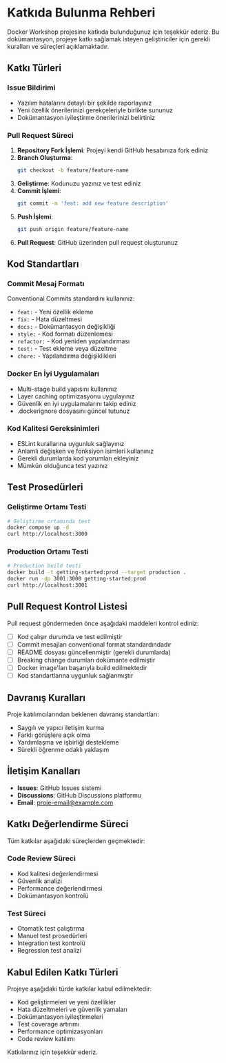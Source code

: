 # Katkıda Bulunma Rehberi

Docker Workshop projesine katkıda bulunduğunuz için teşekkür ederiz. Bu dokümantasyon, projeye katkı sağlamak isteyen geliştiriciler için gerekli kuralları ve süreçleri açıklamaktadır.

## Katkı Türleri

### Issue Bildirimi
- Yazılım hatalarını detaylı bir şekilde raporlayınız
- Yeni özellik önerilerinizi gerekçeleriyle birlikte sununuz
- Dokümantasyon iyileştirme önerilerinizi belirtiniz

### Pull Request Süreci

1. **Repository Fork İşlemi**: Projeyi kendi GitHub hesabınıza fork ediniz
2. **Branch Oluşturma**: 
   ```bash
   git checkout -b feature/feature-name
   ```
3. **Geliştirme**: Kodunuzu yazınız ve test ediniz
4. **Commit İşlemi**: 
   ```bash
   git commit -m 'feat: add new feature description'
   ```
5. **Push İşlemi**: 
   ```bash
   git push origin feature/feature-name
   ```
6. **Pull Request**: GitHub üzerinden pull request oluşturunuz

## Kod Standartları

### Commit Mesaj Formatı
Conventional Commits standardını kullanınız:
- `feat:` - Yeni özellik ekleme
- `fix:` - Hata düzeltmesi
- `docs:` - Dokümantasyon değişikliği
- `style:` - Kod formatı düzenlemesi
- `refactor:` - Kod yeniden yapılandırması
- `test:` - Test ekleme veya düzeltme
- `chore:` - Yapılandırma değişiklikleri

### Docker En İyi Uygulamaları
- Multi-stage build yapısını kullanınız
- Layer caching optimizasyonu uygulayınız
- Güvenlik en iyi uygulamalarını takip ediniz
- .dockerignore dosyasını güncel tutunuz

### Kod Kalitesi Gereksinimleri
- ESLint kurallarına uygunluk sağlayınız
- Anlamlı değişken ve fonksiyon isimleri kullanınız
- Gerekli durumlarda kod yorumları ekleyiniz
- Mümkün olduğunca test yazınız

## Test Prosedürleri

### Geliştirme Ortamı Testi
```bash
# Geliştirme ortamında test
docker compose up -d
curl http://localhost:3000
```

### Production Ortamı Testi
```bash
# Production build testi
docker build -t getting-started:prod --target production .
docker run -dp 3001:3000 getting-started:prod
curl http://localhost:3001
```

## Pull Request Kontrol Listesi

Pull request göndermeden önce aşağıdaki maddeleri kontrol ediniz:

- [ ] Kod çalışır durumda ve test edilmiştir
- [ ] Commit mesajları conventional format standardındadır
- [ ] README dosyası güncellenmiştir (gerekli durumlarda)
- [ ] Breaking change durumları dokümante edilmiştir
- [ ] Docker image'ları başarıyla build edilmektedir
- [ ] Kod standartlarına uygunluk sağlanmıştır

## Davranış Kuralları

Proje katılımcılarından beklenen davranış standartları:

- Saygılı ve yapıcı iletişim kurma
- Farklı görüşlere açık olma
- Yardımlaşma ve işbirliği destekleme
- Sürekli öğrenme odaklı yaklaşım

## İletişim Kanalları

- **Issues**: GitHub Issues sistemi
- **Discussions**: GitHub Discussions platformu
- **Email**: proje-email@example.com

## Katkı Değerlendirme Süreci

Tüm katkılar aşağıdaki süreçlerden geçmektedir:

### Code Review Süreci
- Kod kalitesi değerlendirmesi
- Güvenlik analizi
- Performance değerlendirmesi
- Dokümantasyon kontrolü

### Test Süreci
- Otomatik test çalıştırma
- Manuel test prosedürleri
- Integration test kontrolü
- Regression test analizi

## Kabul Edilen Katkı Türleri

Projeye aşağıdaki türde katkılar kabul edilmektedir:

- Kod geliştirmeleri ve yeni özellikler
- Hata düzeltmeleri ve güvenlik yamaları
- Dokümantasyon iyileştirmeleri
- Test coverage artırımı
- Performance optimizasyonları
- Code review katılımı

Katkılarınız için teşekkür ederiz. 